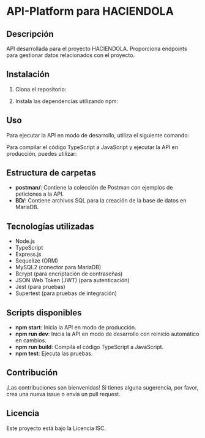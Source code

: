 # API-Platform para HACIENDOLA

## Descripción

API desarrollada para el proyecto HACIENDOLA. Proporciona endpoints para gestionar datos relacionados con el proyecto.

## Instalación

1. Clona el repositorio:


2. Instala las dependencias utilizando npm:


## Uso

Para ejecutar la API en modo de desarrollo, utiliza el siguiente comando:


Para compilar el código TypeScript a JavaScript y ejecutar la API en producción, puedes utilizar:


## Estructura de carpetas

- **postman/**: Contiene la colección de Postman con ejemplos de peticiones a la API.
- **BD/**: Contiene archivos SQL para la creación de la base de datos en MariaDB.

## Tecnologías utilizadas

- Node.js
- TypeScript
- Express.js
- Sequelize (ORM)
- MySQL2 (conector para MariaDB)
- Bcrypt (para encriptación de contraseñas)
- JSON Web Token (JWT) (para autenticación)
- Jest (para pruebas)
- Supertest (para pruebas de integración)

## Scripts disponibles

- **npm start**: Inicia la API en modo de producción.
- **npm run dev**: Inicia la API en modo de desarrollo con reinicio automático en cambios.
- **npm run build**: Compila el código TypeScript a JavaScript.
- **npm test**: Ejecuta las pruebas.

## Contribución

¡Las contribuciones son bienvenidas! Si tienes alguna sugerencia, por favor, crea una nueva issue o envía un pull request.

## Licencia

Este proyecto está bajo la Licencia ISC.

